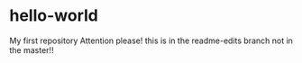 # hello-world
My first repository
Attention please!
this is in the readme-edits branch not in the master!!
